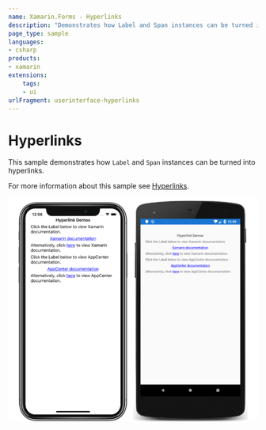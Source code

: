 ```yaml
---
name: Xamarin.Forms - Hyperlinks
description: "Demonstrates how Label and Span instances can be turned into hyperlinks (UI)"
page_type: sample
languages:
- csharp
products:
- xamarin
extensions:
    tags:
    - ui
urlFragment: userinterface-hyperlinks
---
```

# Hyperlinks

This sample demonstrates how `Label` and `Span` instances can be turned into hyperlinks.

For more information about this sample see [Hyperlinks](https://docs.microsoft.com/xamarin/xamarin-forms/user-interface/label#hyperlinks).

![Hyperlinks application screenshot](Screenshots/01All.png "Hyperlinks application screenshot")

